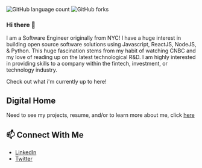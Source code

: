 ![GitHub language count](https://img.shields.io/github/languages/count/SkipPharaoh/SkipPharaoh?color=ff0000&style=plastic)
![GitHub forks](https://img.shields.io/github/forks/SkipPharaoh/SkipPharaoh?logoColor=ff0000&style=social)
### Hi there 👋

I am a Software Engineer originally from NYC! I have a huge interest in building open source software solutions using Javascript, ReactJS, NodeJS, & Python. This huge fascination stems from my habit of watching CNBC and my love of reading up on the latest technological R&D. I am highly interested in providing skills to a company within the fintech, investment, or technology industry. 

Check out what i'm currently up to here!

## Digital Home
Need to see my projects, resume, and/or to learn more about me, click [here]()

## 📫 Connect With Me
- [LinkedIn](https://www.linkedin.com/in/skippharaoh/)
- [Twitter](https://twitter.com/SKIP_Pharaoh)
<!--
**SkipPharaoh/SkipPharaoh** is a ✨ _special_ ✨ repository because its `README.md` (this file) appears on your GitHub profile.

Here are some ideas to get you started:

- 🔭 I’m currently working on ...
- 🌱 I’m currently learning ...
- 👯 I’m looking to collaborate on ...
- 🤔 I’m looking for help with ...
- 💬 Ask me about ...
- 📫 How to reach me: ...
- 😄 Pronouns: ...
- ⚡ Fun fact: ...
-->
